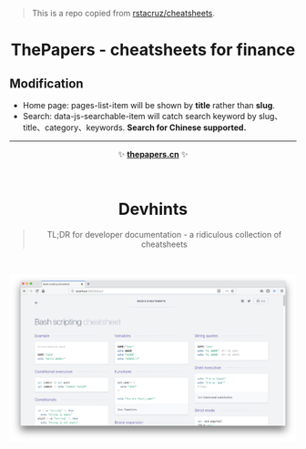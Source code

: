 > This is a repo copied from [rstacruz/cheatsheets](https://github.com/rstacruz/cheatsheets).

<h1 align='center'>ThePapers - cheatsheets for finance</h1>

## Modification
- Home page: pages-list-item will be shown by **title** rather than **slug**. 
- Search: data-js-searchable-item will catch search keyword by slug、title、category、keywords. **Search for Chinese supported.**

---

<p align='center'>
✨ <b><a href='https://thepapers.cn'>thepapers.cn</a></b> ✨
</p>

<br>

<h1 align='center'>Devhints</h1>

<blockquote align='center'>
TL;DR for developer documentation - a ridiculous collection of cheatsheets
</blockquote>

<br>

<p align='center'>
<a href='https://thepapers.cn'><img src='_docs/images/screenshot.png' width=600></a>
<br>
</p>

<br>
